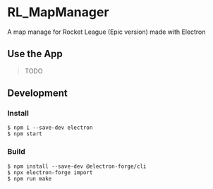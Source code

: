 # RL_MapManager

A map manage for Rocket League (Epic version) made with Electron

## Use the App

>TODO

## Development

### Install

`$ npm i --save-dev electron` \
`$ npm start`

### Build

`$ npm install --save-dev @electron-forge/cli` \
`$ npx electron-forge import` \
`$ npm run make`

